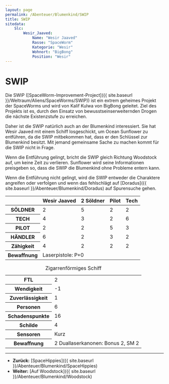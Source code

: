 ```yaml
---
layout: page
permalink: /Abenteuer/Blumenkind/SWIP
title: SWIP
sitedata:
    Slc:
        Wesir_Jaaved:
            Name: "Wesir Jaaved"
            Rasse: "SpaceWorm"
            Kategorie: "Wesir"
            Wohnort: "BigBong"
            Position: "Wesir"
---
```


# SWIP

Die SWIP ([SpaceWorm-Improvement-Project]({{ site.baseurl }}/Weltraum/Aliens/SpaceWorms/SWIP)) ist ein extrem geheimes Projekt der SpaceWorms und wird von Kalif Kulwa von BigBong geleitet. Ziel des Projekts ist es, durch den Einsatz von bewusstseinserweiternden Drogen die nächste Existenzstufe zu erreichen.

Daher ist die SWIP natürlich auch an der Blumenkind interessiert. Sie hat Wesir Jaaved mit einem Schiff losgeschickt, um Ocean Sunflower zu entführen, da die SWIP mitbekommen hat, dass er den Schlüssel zur Blumenkind besitzt. Mit jemand gemeinsame Sache zu machen kommt für die SWIP nicht in Frage.

Wenn die Entführung gelingt, bricht die SWIP gleich Richtung Woodstock auf, um keine Zeit zu verlieren. Sunflower wird seine Informationen preisgeben so, dass die SWIP die Blumenkind ohne Probleme entern kann.

Wenn die Entführung nicht gelingt, wird die SWIP entweder die Charaktere angreifen oder verfolgen und wenn das fehlschlägt auf [Doradus]({{ site.baseurl }}/Abenteuer/Blumenkind/Doradus) auf Spurensuche gehen.

<table>
<thead>
<tr><th> </th><th>Wesir Jaaved</th><th>2 Söldner</th><th>Pilot</th><th>Tech</th></tr>
</thead>
<tbody>
<tr><th>SÖLDNER</th><td>2</td><td>5</td><td>2</td><td>2</td></tr>
<tr><th>TECH</th><td>4</td><td>3</td><td>2</td><td>6</td></tr>
<tr><th>PILOT</th><td>2</td><td>2</td><td>5</td><td>3</td></tr>
<tr><th>HÄNDLER</th><td>6</td><td>2</td><td>3</td><td>2</td></tr>
<tr><th>Zähigkeit</th><td>4</td><td>2</td><td>2</td><td>2</td></tr>
<tr><th>Bewaffnung</th><td colspan="4" rowspan="1">Laserpistole: P+0</td></tr>
</tbody>
</table>

<table>
<caption>Zigarrenförmiges Schiff</caption>
<tbody>
<tr><th>FTL</th><td>2</td></tr>
<tr><th>Wendigkeit</th><td>-1</td></tr>
<tr><th>Zuverlässigkeit</th><td>1</td></tr>
<tr><th>Personen</th><td>6</td></tr>
<tr><th>Schadenspunkte</th><td>16</td></tr>
<tr><th>Schilde</th><td>4</td></tr>
<tr><th>Sensoren</th><td>Kurz</td></tr>
<tr><th>Bewaffnung</th><td>2 Duallaserkanonen: Bonus 2, SM 2</td></tr>
</tbody>
</table>

***

- **Zurück:** [SpaceHippies]({{ site.baseurl }}/Abenteuer/Blumenkind/SpaceHippies)
- **Weiter:** [Auf Woodstock]({{ site.baseurl }}/Abenteuer/Blumenkind/Woodstock)
